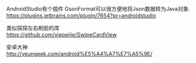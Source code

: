 AndroidStudio有个插件 GsonFormat可以很方便地将Json数据转为Java对象.  
https://plugins.jetbrains.com/plugin/7654?pr=androidstudio

类似探探左右刷脸的库  
https://github.com/xiepeijie/SwipeCardView

安卓大神  
http://yeungeek.com/android%E5%A4%A7%E7%A5%9E/
